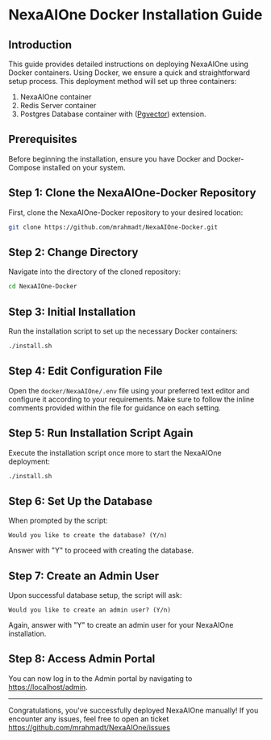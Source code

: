 # NexaAIOne Docker Installation Guide

## Introduction

This guide provides detailed instructions on deploying NexaAIOne using Docker containers. Using Docker, we ensure a quick and straightforward setup process. This deployment method will set up three containers:

1. NexaAIOne container
2. Redis Server container
3. Postgres Database container with ([Pgvector](https://github.com/pgvector/pgvector)) extension.

## Prerequisites

Before beginning the installation, ensure you have Docker and Docker-Compose installed on your system.

## Step 1: Clone the NexaAIOne-Docker Repository

First, clone the NexaAIOne-Docker repository to your desired location:

```bash
git clone https://github.com/mrahmadt/NexaAIOne-Docker.git
```


## Step 2: Change Directory

Navigate into the directory of the cloned repository:

```bash
cd NexaAIOne-Docker
```


## Step 3: Initial Installation

Run the installation script to set up the necessary Docker containers:

```bash
./install.sh
```

## Step 4: Edit Configuration File

Open the `docker/NexaAIOne/.env` file using your preferred text editor and configure it according to your requirements. Make sure to follow the inline comments provided within the file for guidance on each setting.

## Step 5: Run Installation Script Again

Execute the installation script once more to start the NexaAIOne deployment:

```bash
./install.sh
```



## Step 6: Set Up the Database

When prompted by the script:
```
Would you like to create the database? (Y/n)
```

Answer with "Y" to proceed with creating the database.


## Step 7: Create an Admin User

Upon successful database setup, the script will ask:
```
Would you like to create an admin user? (Y/n)
```

Again, answer with "Y" to create an admin user for your NexaAIOne installation.



## Step 8: Access Admin Portal

You can now log in to the Admin portal by navigating to [https://localhost/admin](https://localhost/admin).


---

Congratulations, you've successfully deployed NexaAIOne manually! If you encounter any issues, feel free to open an ticket https://github.com/mrahmadt/NexaAIOne/issues
